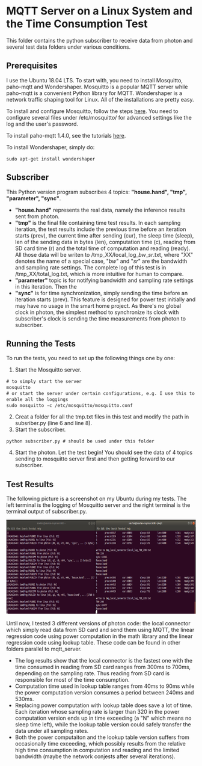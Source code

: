 # MQTT Server on a Linux System and the Time Consumption Test
This folder contains the python subscriber to receive data from photon and several test data folders under various conditions.

## Prerequisites
I use the Ubuntu 18.04 LTS. To start with, you need to install Mosquitto, paho-mqtt and Wondershaper. Mosquitto is a popular MQTT server while paho-mqtt is a convenient Python library for MQTT. Wondershaper is a network traffic shaping tool for Linux. All of the installations are pretty easy.

To install and configure Mosquitto, follow the steps [here](https://www.digitalocean.com/community/tutorials/how-to-install-and-secure-the-mosquitto-mqtt-messaging-broker-on-ubuntu-18-04). You need to configure several files under /etc/mosquitto/ for advanced settings like the log and the user's password.

To install paho-mqtt 1.4.0, see the tutorials [here](https://pypi.org/project/paho-mqtt/).

To install Wondershaper, simply do:
```
sudo apt-get install wondershaper
```

## Subscriber
This Python version program subscribes 4 topics: **"house.hand", "tmp", "parameter", "sync"**.
- **"house.hand"** represents the real data, namely the inference results sent from photon.
- **"tmp"** is the final file containing time test results. In each sampling iteration, the test results include the previous time before an iteration starts (prev), the current time after sending (cur), the sleep time (sleep), len of the sending data in bytes (len), computation time (c), reading from SD card time (r) and the total time of computation and reading (ready). All those data will be writen to /tmp_XX/local_log_$bw$_$sr$.txt, where "XX" denotes the name of a special case, "$bw$" and "$sr$" are the bandwidth and sampling rate settings. The complete log of this test is in /tmp_XX/total_log.txt, which is more intuitive for human to compare.
- **"parameter"** topic is for notifying bandwidth and sampling rate settings in this iteration. Then the 
- **"sync"** is for time synchronization, simply sending the time before an iteration starts (prev). This feature is designed for power test initially and may have no usage in the smart home project. As there's no global clock in photon, the simplest method to synchronize its clock with subscriber's clock is sending the time measurements from photon to subscriber.

## Running the Tests
To run the tests, you need to set up the following things one by one:
1. Start the Mosquitto server.
```
# to simply start the server
mosquitto 
# or start the server under certain configurations, e.g. I use this to enable all the loggings
sudo mosquitto -c /etc/mosquitto/mosquitto.conf
```
2. Creat a folder for all the tmp.txt files in this test and modify the path in subsriber.py (line 6 and line 8).
3. Start the subscriber.
```
python subscriber.py # should be used under this folder
```
4. Start the photon. Let the test begin! You should see the data of 4 topics sending to mosquitto server first and then getting forward to our subscriber.

## Test Results
The following picture is a screenshot on my Ubuntu during my tests. The left terminal is the logging of Mosquitto server and the right terminal is the terminal output of subscriber.py.
<div align=center><img width="800" height="250" src="https://github.com/Orienfish/photon/blob/master/mqtt_server/test.png"/></div>

Until now, I tested 3 different versions of photon code: the local connector which simply read data from SD card and send them using MQTT, the linear regression code using power computation in the math library and the linear regression code using lookup table. These code can be found in other folders parallel to mqtt_server.
- The log results show that the local connector is the fastest one with the time consumed in reading from SD card ranges from 300ms to 700ms, depending on the sampling rate. Thus reading from SD card is responsible for most of the time consumption.
- Computation time used in lookup table ranges from 40ms to 90ms while the power computation version consumes a period between 240ms and 530ms.
- Replacing power computation with lookup table does save a lot of time. Each iteration whose sampling rate is larger than 320 in the power computation version ends up in time exceeding (a "N" which means no sleep time left), while the lookup table version could safely transfer the data under all sampling rates.
- Both the power computaiton and the lookup table version suffers from occasionally time exceeding, which possibly results from the relative high time consumption in computation and reading and the limited bandwidth (maybe the network conjests after several iterations).